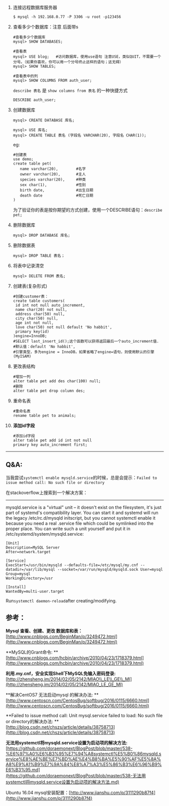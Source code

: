 1. 连接远程数据库服务器

   `$ mysql -h 192.168.0.77 -P 3306 -u root -p123456`

2. 查看多少个数据库：注意 后面带s

   ```
   #查看多少个数据库
   mysql> SHOW DATABASES;
   ```

   ```
   #查看表
   mysql> USE blog;   #访问数据库，使用use语句 注意USE，类似QUIT，不需要一个分号。（如果你喜欢，你可以用一个分号终止这样的语句；这无碍）
   mysql> SHOW TABLES;
   ```

   ```
   #查看表中的列
   mysql> SHOW COLUMNS FROM auth_user;
   ```

   `describe 表名` 是 `show columns from 表名` 的一种快捷方式

   ```
   DESCRIBE auth_user;
   ```

3. 创建数据库

   ```
   mysql> CREATE DATABASE 库名;
   ```

   ```
   mysql> USE 库名;
   mysql> CREATE TABLE 表名 (字段名 VARCHAR(20), 字段名 CHAR(1));
   ```

   eg:

   ```
   #创建表
   use demo;
   create table pet(
      name varchar(20),        #名字
      owner varchar(20),       #主人
      species varchar(20),     #种类
      sex char(1),             #性别
      birth date,              #出生日期
      death date               #死亡日期
   )
   ```

   为了验证你的表是按你期望的方式创建，使用一个DESCRIBE语句：`describe pet;`

4. 删除数据库

   ```
   mysql> DROP DATABASE 库名;
   ```

5. 删除数据表

   ```
   mysql> DROP TABLE 表名；
   ```

6. 将表中记录清空

   ```
   mysql> DELETE FROM 表名;
   ```

7. 创建表\(复杂形式\)

   ```
   #创建customer表：
   create table customers(
    id int not null auto_increment,
    name char(20) not null,
    address char(50) null,
    city char(50) null,
    age int not null,
    love char(50) not null default 'No habbit',
    primary key(id)
   )engine=InnoDB;
   #SELECT last_insert_id();这个函数可以获得返回最后一个auto_increment值.
   #默认值：default 'No habbit',
   #引擎类型，多为engine = InnoDB，如果省略了engine=语句，则使用默认的引擎(MyISAM)
   ```

8. 更改表结构

   ```
   #增加一列
   alter table pet add des char(100) null;
   #删除
   alter table pet drop column des;
   ```

9. 重命名表

   ```
   #重命名表
   rename table pet to animals;
   ```

10. **添加id字段**

    ```
    #添加id字段
    alter table pet add id int not null
    primary key auto_increment first;
    ```

---

## Q&A:

当我尝试`systemctl enable mysqld.service`的时候，总是会提示：`Failed to issue method call: No such file or directory`

在stackoverflow上搜索到一个解决方案：

---

mysqld.service is a "virtual" unit – it doesn't exist on the filesystem, it's just part of systemd's compatibility layer. You can start it and systemd will run the legacy /etc/rc.d/mysqld initscript, but you cannot systemctl enable it because you need a real .service file which could be symlinked into the proper place. You can write such a unit yourself and put it in /etc/systemd/system/mysqld.service:

```
[Unit]
Description=MySQL Server
After=network.target

[Service]
ExecStart=/usr/bin/mysqld --defaults-file=/etc/mysql/my.cnf --datadir=/var/lib/mysql --socket=/var/run/mysqld/mysqld.sock User=mysql
Group=mysql
WorkingDirectory=/usr

[Install]
WantedBy=multi-user.target
```

Run`systemctl daemon-reload`after creating/modifying.

## 参考：

**Mysql 查看、创建、更改 数据库和表：**[http://www.cnblogs.com/BeginMan/p/3249472.html](http://www.cnblogs.com/BeginMan/p/3249472.html)

**MySQL的Grant命令: **[http://www.cnblogs.com/hcbin/archive/2010/04/23/1718379.html](http://www.cnblogs.com/hcbin/archive/2010/04/23/1718379.html)

**利用.my.cnf，安全实现Shell下MySQL免输入密码登录:** [http://zhensheng.im/2014/02/05/2142/MIAO\\_LE\\_GE\\_MI](http://zhensheng.im/2014/02/05/2142/MIAO_LE_GE_MI)

**解决CentOS7 无法启动mysql 的解决办法: **[http://www.centoscn.com/CentosBug/softbug/2016/0115/6660.html](http://www.centoscn.com/CentosBug/softbug/2016/0115/6660.html)

**Failed to issue method call: Unit mysql.service failed to load: No such file or directory的解决办法: **[http://blog.csdn.net/chszs/article/details/38758713](http://blog.csdn.net/chszs/article/details/38758713)

**无法用systemctl将mysqld.service设置为启动项的解决方法:** [https://github.com/doraemonext/BlogPost/blob/master/538-%E6%97%A0%E6%B3%95%E7%94%A8systemctl%E5%B0%86mysqld.service%E8%AE%BE%E7%BD%AE%E4%B8%BA%E5%90%AF%E5%8A%A8%E9%A1%B9%E7%9A%84%E8%A7%A3%E5%86%B3%E6%96%B9%E6%B3%95.md](https://github.com/doraemonext/BlogPost/blob/master/538-无法用systemctl将mysqld.service设置为启动项的解决方法.md)

Ubuntu 16.04 mysql安装配置：[http://www.jianshu.com/p/3111290b87f4](http://www.jianshu.com/p/3111290b87f4)

